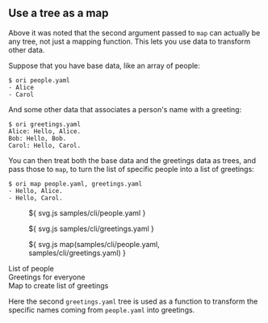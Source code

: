 ## Use a tree as a map

Above it was noted that the second argument passed to `map` can actually be any tree, not just a mapping function. This lets you use data to transform other data.

Suppose that you have base data, like an array of people:

```console
$ ori people.yaml
- Alice
- Carol
```

And some other data that associates a person's name with a greeting:

```console
$ ori greetings.yaml
Alice: Hello, Alice.
Bob: Hello, Bob.
Carol: Hello, Carol.
```

<span class="tutorialStep"></span> You can then treat both the base data and the greetings data as trees, and pass those to `map`, to turn the list of specific people into a list of greetings:

```console
$ ori map people.yaml, greetings.yaml
- Hello, Alice.
- Hello, Carol.
```

<div class="sideBySide">
  <figure>
    ${ svg.js samples/cli/people.yaml }
  </figure>
  <figure>
    ${ svg.js samples/cli/greetings.yaml }
  </figure>
  <figure>
    ${ svg.js map(samples/cli/people.yaml, samples/cli/greetings.yaml) }
  </figure>
  <figcaption>List of people</figcaption>
  <figcaption>Greetings for everyone</figcaption>
  <figcaption>Map to create list of greetings</figcaption>
</div>

Here the second `greetings.yaml` tree is used as a function to transform the specific names coming from `people.yaml` into greetings.

